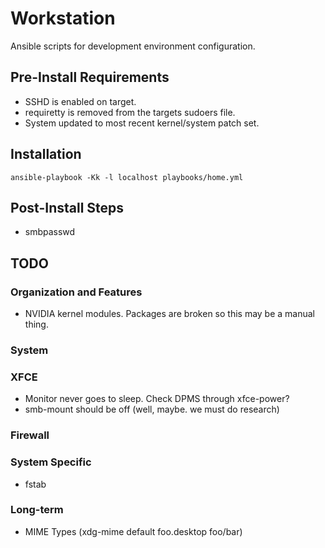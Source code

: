 Workstation
===========

Ansible scripts for development environment configuration.

## Pre-Install Requirements 
* SSHD is enabled on target.
* requiretty is removed from the targets sudoers file.
* System updated to most recent kernel/system patch set.

## Installation
``ansible-playbook -Kk -l localhost playbooks/home.yml``

## Post-Install Steps
* smbpasswd

## TODO
### Organization and Features
* NVIDIA kernel modules. Packages are broken so this may be a manual thing.

### System

### XFCE
* Monitor never goes to sleep. Check DPMS through xfce-power?
* smb-mount should be off (well, maybe. we must do research)

### Firewall

### System Specific
* fstab

### Long-term
* MIME Types (xdg-mime default foo.desktop foo/bar)
